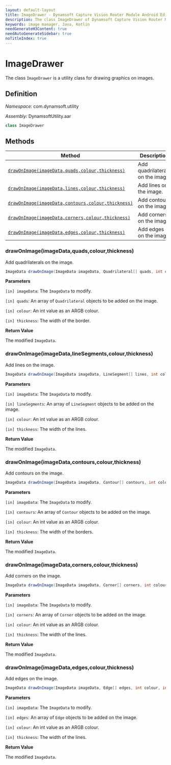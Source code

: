 ```yaml
---
layout: default-layout
title: ImageDrawer - Dynamsoft Capture Vision Router Module Android Edition API Reference
description: The class ImageDrawer of Dynamsoft Capture Vision Router Module is a utility class for drawing graphics on images.
keywords: image manager, Java, Kotlin
needGenerateH3Content: true
needAutoGenerateSidebar: true
noTitleIndex: true
---
```


# ImageDrawer

The class `ImageDrawer` is a utility class for drawing graphics on images.

## Definition

*Namespace:* com.dynamsoft.utility

*Assembly:* DynamsoftUtility.aar

```java
class ImageDrawer
```

## Methods

| Method | Description |
| ------ | ----------- |
| [`drawOnImage(imageData,quads,colour,thickness)`](#drawonimageimagedataquadscolourthickness) | Add quadrilaterals on the image. |
| [`drawOnImage(imageData,lines,colour,thickness)`](#drawonimageimagedatalinesegmentscolourthickness) | Add lines on the image. |
| [`drawOnImage(imageData,contours,colour,thickness)`](#drawonimageimagedatacontourscolourthickness) | Add contours on the image. |
| [`drawOnImage(imageData,corners,colour,thickness)`](#drawonimageimagedatacornerscolourthickness) | Add corners on the image. |
| [`drawOnImage(imageData,edges,colour,thickness)`](#drawonimageimagedataedgescolourthickness) | Add edges on the image. |

### drawOnImage(imageData,quads,colour,thickness)

Add quadrilaterals on the image.

```java
ImageData drawOnImage(ImageData imageData, Quadrilateral[] quads, int colour, int thickness){}
```

**Parameters**

`[in] imageData`: The `ImageData` to modify.  

`[in] quads`: An array of `Quadrilateral` objects to be added on the image.  

`[in] colour`: An int value as an ARGB colour.  

`[in] thickness`: The width of the border.

**Return Value**

The modified `ImageData`.

### drawOnImage(imageData,lineSegments,colour,thickness)

Add lines on the image.

```java
ImageData drawOnImage(ImageData imageData, LineSegment[] lines, int colour, int thickness){}
```

**Parameters**

`[in] imageData`: The `ImageData` to modify.  

`[in] lineSegments`: An array of `LineSegment` objects to be added on the image.  

`[in] colour`: An int value as an ARGB colour.  

`[in] thickness`: The width of the lines.

**Return Value**

The modified `ImageData`.

### drawOnImage(imageData,contours,colour,thickness)

Add contours on the image.

```java
ImageData drawOnImage(ImageData imageData, Contour[] contours, int colour, int thickness){}
```

**Parameters**

`[in] imageData`: The `ImageData` to modify.  

`[in] contours`: An array of `Contour` objects to be added on the image.  

`[in] colour`: An int value as an ARGB colour.  

`[in] thickness`: The width of the borders.

**Return Value**

The modified `ImageData`.

### drawOnImage(imageData,corners,colour,thickness)

Add corners on the image.

```java
ImageData drawOnImage(ImageData imageData, Corner[] corners, int colour, int thickness){}
```

**Parameters**

`[in] imageData`: The `ImageData` to modify.  

`[in] corners`: An array of `Corner` objects to be added on the image.  

`[in] colour`: An int value as an ARGB colour.  

`[in] thickness`: The width of the lines.

**Return Value**

The modified `ImageData`.

### drawOnImage(imageData,edges,colour,thickness)

Add edges on the image.

```java
ImageData drawOnImage(ImageData imageData, Edge[] edges, int colour, int thickness){}
```

**Parameters**

`[in] imageData`: The `ImageData` to modify. 

`[in] edges`: An array of `Edge` objects to be added on the image.  

`[in] colour`: An int value as an ARGB colour.  

`[in] thickness`: The width of the lines.  

**Return Value**

The modified `ImageData`.
